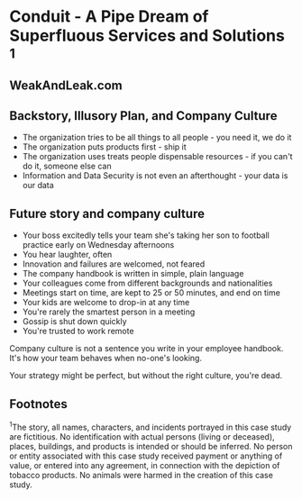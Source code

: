 # Conduit - A Pipe Dream of Superfluous Services and Solutions <sup>1</sup>

## WeakAndLeak.com

## Backstory, Illusory Plan, and Company Culture

* The organization tries to be all things to all people - you need it, we do it
* The organization puts products first - ship it
* The organization uses treats people dispensable resources - if you can't do it, someone else can
* Information and Data Security is not even an afterthought - your data is our data

## Future story and company culture

* Your boss excitedly tells your team she's taking her son to football practice early on Wednesday afternoons
* You hear laughter, often
* Innovation and failures are welcomed, not feared
* The company handbook is written in simple, plain language
* Your colleagues come from different backgrounds and nationalities
* Meetings start on time, are kept to 25 or 50 minutes, and end on time
* Your kids are welcome to drop-in at any time
* You're rarely the smartest person in a meeting
* Gossip is shut down quickly
* You're trusted to work remote

Company culture is not a sentence you write in your employee handbook. It's how your team behaves when no-one's looking.

Your strategy might be perfect, but without the right culture, you're dead.

## Footnotes

<sup>1</sup>The story, all names, characters, and incidents portrayed in this case study are fictitious. No identification with actual persons (living or deceased), places, buildings, and products is intended or should be inferred. No person or entity associated with this case study received payment or anything of value, or entered into any agreement, in connection with the depiction of tobacco products. No animals were harmed in the creation of this case study.
